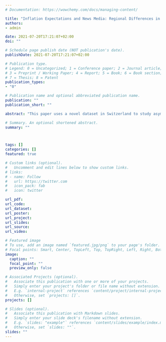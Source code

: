 ```yaml
---
# Documentation: https://wowchemy.com/docs/managing-content/

title: "Inflation Expectations and News Media: Regional Differences in Switzerland"
authors:
- admin

date: 2021-07-20T17:21:07+02:00
doi: ""

# Schedule page publish date (NOT publication's date).
publishDate: 2021-07-20T17:21:07+02:00

# Publication type.
# Legend: 0 = Uncategorized; 1 = Conference paper; 2 = Journal article;
# 3 = Preprint / Working Paper; 4 = Report; 5 = Book; 6 = Book section;
# 7 = Thesis; 8 = Patent
publication_types: 
- "0"

# Publication name and optional abbreviated publication name. 
publication: ""
publication_short: ""

abstract: "This paper uses a novel dataset in Switzerland to study asymmetric effects of newspaper reporting with respect to inflation. Using a non-linear time series model, we document a media negativity bias in French written newspapers, but find no evidence for newspapers written in German. Furthermore, we find that media tone shocks effect inflation expectations more for households located in the French speaking part compared to the German speaking part of Switzerland, suggesting that the media bias in newspapers affects inflation expectations. Finally, we find that information about inflation decrease is more informative than information about an inflation increase."

# Summary. An optional shortened abstract.
summary: ""



tags: []
categories: []
featured: true

# Custom links (optional).
#   Uncomment and edit lines below to show custom links.
# links:
# - name: Follow
#   url: https://twitter.com
#   icon_pack: fab
#   icon: twitter

url_pdf:
url_code:
url_dataset:
url_poster:
url_project:
url_slides:
url_source:
url_video:

# Featured image
# To use, add an image named `featured.jpg/png` to your page's folder. 
# Focal points: Smart, Center, TopLeft, Top, TopRight, Left, Right, BottomLeft, Bottom, BottomRight.
image:
  caption: ""
  focal_point: ""
  preview_only: false

# Associated Projects (optional).
#   Associate this publication with one or more of your projects.
#   Simply enter your project's folder or file name without extension.
#   E.g. `internal-project` references `content/project/internal-project/index.md`.
#   Otherwise, set `projects: []`.
projects: []

# Slides (optional).
#   Associate this publication with Markdown slides.
#   Simply enter your slide deck's filename without extension.
#   E.g. `slides: "example"` references `content/slides/example/index.md`.
#   Otherwise, set `slides: ""`.
slides: ""
---
```


